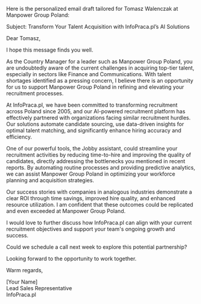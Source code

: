 Here is the personalized email draft tailored for Tomasz Walenczak at Manpower Group Poland:

Subject: Transform Your Talent Acquisition with InfoPraca.pl’s AI Solutions

Dear Tomasz,

I hope this message finds you well.

As the Country Manager for a leader such as Manpower Group Poland, you are undoubtedly aware of the current challenges in acquiring top-tier talent, especially in sectors like Finance and Communications. With talent shortages identified as a pressing concern, I believe there is an opportunity for us to support Manpower Group Poland in refining and elevating your recruitment processes.

At InfoPraca.pl, we have been committed to transforming recruitment across Poland since 2005, and our AI-powered recruitment platform has effectively partnered with organizations facing similar recruitment hurdles. Our solutions automate candidate sourcing, use data-driven insights for optimal talent matching, and significantly enhance hiring accuracy and efficiency.

One of our powerful tools, the Jobby assistant, could streamline your recruitment activities by reducing time-to-hire and improving the quality of candidates, directly addressing the bottlenecks you mentioned in recent reports. By automating routine processes and providing predictive analytics, we can assist Manpower Group Poland in optimizing your workforce planning and acquisition strategies.

Our success stories with companies in analogous industries demonstrate a clear ROI through time savings, improved hire quality, and enhanced resource utilization. I am confident that these outcomes could be replicated and even exceeded at Manpower Group Poland.

I would love to further discuss how InfoPraca.pl can align with your current recruitment objectives and support your team's ongoing growth and success.

Could we schedule a call next week to explore this potential partnership?

Looking forward to the opportunity to work together.

Warm regards,

[Your Name]  
Lead Sales Representative  
InfoPraca.pl
```